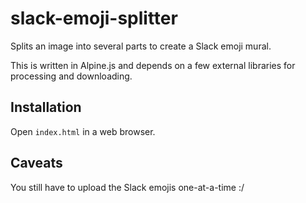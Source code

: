 # slack-emoji-splitter

Splits an image into several parts to create a Slack emoji mural.

This is written in Alpine.js and depends on a few external libraries for processing and downloading.

## Installation

Open `index.html` in a web browser.

## Caveats

You still have to upload the Slack emojis one-at-a-time :/

